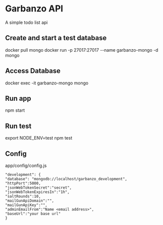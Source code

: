 
# Garbanzo API
A simple todo list api


## Create and start a test database

docker pull mongo
docker run -p 27017:27017 --name garbanzo-mongo -d mongo

## Access Database
docker exec -it garbanzo-mongo mongo

## Run app
npm start

## Run test
export NODE_ENV=test
npm test

## Config
app/config/config.js

```
"development": {
"database": "mongodb://localhost/garbanzo_development",
"httpPort":5000,
"jsonWebTokenSecret":"secret",
"jsonWebTokenExpiresIn":"1h",
"saltRounds":10,
"mailGunApiDomain":"",
"mailGunApiKey":"",
"adminEmailFrom":"Name <email address>",
"baseUrl":"your base url"
}
```



